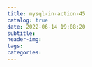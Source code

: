 ```yaml
---
title: mysql-in-action-45
catalog: true
date: 2022-06-14 19:08:20
subtitle:
header-img:
tags:
categories:
---
```

